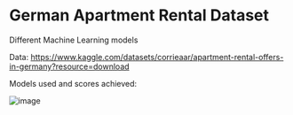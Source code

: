 # German Apartment Rental Dataset

Different Machine Learning models

Data: https://www.kaggle.com/datasets/corrieaar/apartment-rental-offers-in-germany?resource=download

Models used and scores achieved:

![image](https://github.com/BenBlack0902/German_Flat_Rental/assets/60020328/08d52085-fd8a-4f12-8608-8f3f86c71e30)

